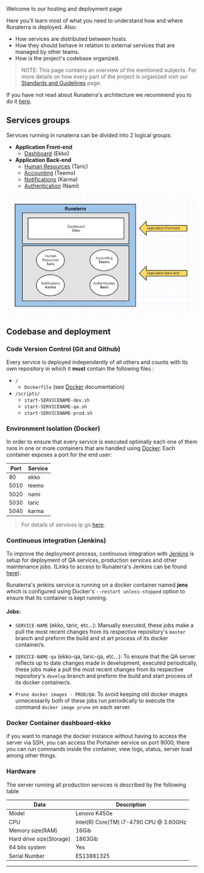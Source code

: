 Welcome to our hosting and deployment page

Here you'll learn most of what you need to understand how and where Runaterra is deployed. Also:
 - How services are distributed between hosts.
 - How they should behave in relation to external services that are managed by other teams.
 - How is the project's codebase organized.

 > NOTE: This page contains an overview of the mentioned subjects. For more details on how every part of the project is organized visit our [Standards and Guidelines](Standards-and-Guidelines) page.

If you have not read about Runaterra's architecture we recommend you to do it [here](Architecture).


## Services groups

Services running in runaterra can be divided into 2 logical groups:
 - **Application Front-end**
     - [Dashboard](Architecture#dashboard-ekko) (Ekko)
 - **Application Back-end**
     - [Human Resources](Architecture#human-resources-taric) (Taric)
     - [Accounting](Architecture#accounting-teemo) (Teemo)
     - [Notifications](Architecture#notifications-karma) (Karma)
     - [Authentication](Architecture#authentication-nami) (Nami)

![Services-groups](/img/hosting-1.PNG)

## Codebase and deployment

### Code Version Control  (Git and Github)
Every service is deployed independently of all others and counts with its own repository in which it **must** contain the following files :

 - `/`
    - `Dockerfile` (see [Docker](https://www.docker.com) documentation)
 - `/scripts/`
    - `start-SERVICENAME-dev.sh`
    - `start-SERVICENAME-qa.sh`
    - `start-SERVICENAME-prod.sh`

### Environment Isolation (Docker)
In order to ensure that every service is executed optimally each one of them runs in one or more containers that are handled using [Docker](https://www.docker.com). Each container exposes a port for the end user:

 | Port | Service|
 | ---  | ---   |
 | 80   | ekko  |
 | 5010 | teemo |
 | 5020 | nami  |
 | 5030 | taric |
 | 5040 | karma |

 > For details of services ip go [here](https://github.com/intellisys/Runaterra/wiki).

### Continuous integration (Jenkins)
To improve the deployment process, continuous integration with [Jenkins](https://jenkins.io/) is setup for deployment of QA services, production services and other maintenance jobs. (Links to access to Runaterra's Jenkins can be found [here](https://github.com/intellisys/Runaterra/wiki)).

Runaterra's jenkins service is running on a docker container named **jens** which is configured using Docker's `--restart unless-stopped` option  to ensure that its container is kept running. 

#### Jobs:

 - `SERVICE-NAME` (ekko, taric, etc...): Manually executed, these jobs make a pull the most recent changes from its respective repository's `master` branch and preform the build and st art process of its docker container/s.

 - `SERVICE-NAME-qa` (ekko-qa, taric-qa, etc...): To ensure that the QA server reflects up to date changes made in development, executed periodically, these jobs make a pull the most recent changes from its respective repository's `develop` branch and preform the build and start process of its docker container/s.                                                      

 - `Prune docker images - PROD/QA`: To avoid keeping old docker images unnecessarily both of these jobs run periodically to execute the command `docker image prune` on each server.

### Docker Container dashboard-ekko
if you want to manage the docker instance without having to access the server via SSH, you can access the Portainer service on port 9000, there you can run commands inside the container, view logs, status, server load among other things.

### Hardware

The server running all production services is described by the following table

 | Data  | Description|
 | ---  | ---   |
 | Model | Lenovo K450e |
 | CPU | Intel(R) Core(TM) i7-4790 CPU @ 3.60GHz  |
 | Memory size(RAM) | 16Gib |
 | Hard drive size(Storage) | 1863Gib |
 | 64 bits system    | Yes  |
 | Serial Number | ES13881325 |

---
